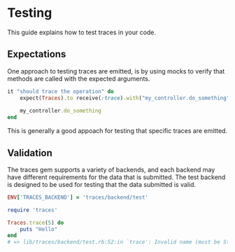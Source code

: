# Testing

This guide explains how to test traces in your code.

## Expectations

One approach to testing traces are emitted, is by using mocks to verify that methods are called with the expected arguments.

```ruby
it "should trace the operation" do
	expect(Traces).to receive(:trace).with("my_controller.do_something")
	
	my_controller.do_something
end
```

This is generally a good appoach for testing that specific traces are emitted.

## Validation

The traces gem supports a variety of backends, and each backend may have different requirements for the data that is submitted. The test backend is designed to be used for testing that the data submitted is valid.

```ruby
ENV['TRACES_BACKEND'] = 'traces/backend/test'

require 'traces'

Traces.trace(5) do
	puts "Hello"
end
# => lib/traces/backend/test.rb:52:in `trace': Invalid name (must be String): 5! (ArgumentError)
```

